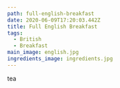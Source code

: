 ```yaml
---
path: full-english-breakfast
date: 2020-06-09T17:20:03.442Z
title: Full English Breakfast
tags:
  - British
  - Breakfast
main_image: english.jpg
ingredients_image: ingredients.jpg
---
```

tea